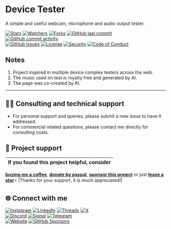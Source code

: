 # Device Tester
A simple and useful webcam, microphone and audio output tester.

<!-- buttons -->
[![Stars](https://img.shields.io/github/stars/ivancarlosti/devicetester?label=⭐%20Stars&color=gold&style=flat)](https://github.com/ivancarlosti/devicetester/stargazers)
[![Watchers](https://img.shields.io/github/watchers/ivancarlosti/devicetester?label=Watchers&style=flat&color=red)](https://github.com/sponsors/ivancarlosti)
[![Forks](https://img.shields.io/github/forks/ivancarlosti/devicetester?label=Forks&style=flat&color=ff69b4)](https://github.com/sponsors/ivancarlosti)
[![GitHub last commit](https://img.shields.io/github/last-commit/ivancarlosti/devicetester?label=Last%20Commit)](https://github.com/ivancarlosti/devicetester/commits)
[![GitHub commit activity](https://img.shields.io/github/commit-activity/m/ivancarlosti/devicetester?label=Activity)](https://github.com/ivancarlosti/devicetester/pulse)  
[![GitHub Issues](https://img.shields.io/github/issues/ivancarlosti/devicetester?label=Issues&color=orange)](https://github.com/ivancarlosti/devicetester/issues)
[![License](https://img.shields.io/github/license/ivancarlosti/devicetester?label=License)](LICENSE)
[![Security](https://img.shields.io/badge/Security-View%20Here-purple)](https://github.com/ivancarlosti/devicetester/security)
[![Code of Conduct](https://img.shields.io/badge/Code%20of%20Conduct-2.1-4baaaa)](https://github.com/ivancarlosti/devicetester?tab=coc-ov-file)
<!-- endbuttons -->

## Notes
1. Project inspired in multiple device complex testers across the web.
2. The music used on test is royalty free and generated by AI.
3. The page was co-created by AI.

<!-- footer -->
---

## 🧑‍💻 Consulting and technical support
* For personal support and queries, please submit a new issue to have it addressed.
* For commercial related questions, please contact me directly for consulting costs. 

## 🩷 Project support
| If you found this project helpful, consider |
| :---: |
[**buying me a coffee**][buymeacoffee], [**donate by paypal**][paypal], [**sponsor this project**][sponsor] or just [**leave a star**](../..)⭐
|Thanks for your support, it is much appreciated!|

## 🌐 Connect with me
[![Instagram](https://img.shields.io/badge/Instagram-@ivancarlos-E4405F)](https://instagram.com/ivancarlos)
[![LinkedIn](https://img.shields.io/badge/LinkedIn-@ivancarlos-0077B5)](https://www.linkedin.com/in/ivancarlos)
[![Threads](https://img.shields.io/badge/Threads-@ivancarlos-808080)](https://threads.net/@ivancarlos)
[![X](https://img.shields.io/badge/X-@ivancarlos-000000)](https://x.com/ivancarlos)  
[![Discord](https://img.shields.io/badge/Discord-@ivancarlos.me-5865F2)](https://discord.com/users/ivancarlos.me)
[![Signal](https://img.shields.io/badge/Signal-@ivancarlos.01-2592E9)](https://icc.gg/.signal)
[![Telegram](https://img.shields.io/badge/Telegram-@ivancarlos-26A5E4)](https://t.me/ivancarlos)  
[![Website](https://img.shields.io/badge/Website-ivancarlos.me-FF6B6B)](https://ivancarlos.me)
[![GitHub Sponsors](https://img.shields.io/github/sponsors/ivancarlosti?label=GitHub%20Sponsors&color=ffc0cb)][sponsor]

[cc]: https://docs.github.com/en/communities/setting-up-your-project-for-healthy-contributions/adding-a-code-of-conduct-to-your-project
[contributing]: https://docs.github.com/en/articles/setting-guidelines-for-repository-contributors
[security]: https://docs.github.com/en/code-security/getting-started/adding-a-security-policy-to-your-repository
[support]: https://docs.github.com/en/articles/adding-support-resources-to-your-project
[it]: https://docs.github.com/en/communities/using-templates-to-encourage-useful-issues-and-pull-requests/configuring-issue-templates-for-your-repository#configuring-the-template-chooser
[prt]: https://docs.github.com/en/communities/using-templates-to-encourage-useful-issues-and-pull-requests/creating-a-pull-request-template-for-your-repository
[funding]: https://docs.github.com/en/articles/displaying-a-sponsor-button-in-your-repository
[ivancarlos]: https://ivancarlos.me
[buymeacoffee]: https://www.buymeacoffee.com/ivancarlos
[paypal]: https://icc.gg/donate
[sponsor]: https://github.com/sponsors/ivancarlosti

